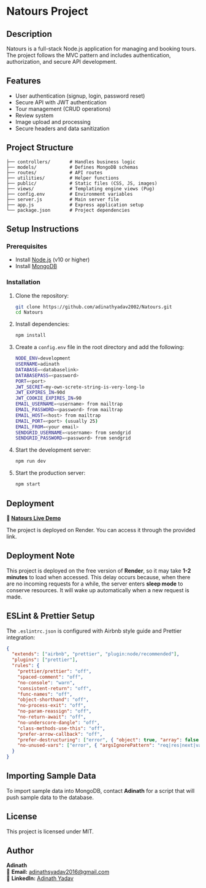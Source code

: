 # Natours Project

## Description

Natours is a full-stack Node.js application for managing and booking tours. The project follows the MVC pattern and includes authentication, authorization, and secure API development.

## Features

- User authentication (signup, login, password reset)
- Secure API with JWT authentication
- Tour management (CRUD operations)
- Review system
- Image upload and processing
- Secure headers and data sanitization

## Project Structure

```
├── controllers/       # Handles business logic
├── models/            # Defines MongoDB schemas
├── routes/            # API routes
├── utilities/         # Helper functions
├── public/            # Static files (CSS, JS, images)
├── views/             # Templating engine views (Pug)
├── config.env         # Environment variables
├── server.js          # Main server file
├── app.js             # Express application setup
└── package.json       # Project dependencies
```

## Setup Instructions

### Prerequisites

- Install [Node.js](https://nodejs.org/) (v10 or higher)
- Install [MongoDB](https://www.mongodb.com/try/download/community)

### Installation

1. Clone the repository:
   ```sh
   git clone https://github.com/adinathyadav2002/Natours.git
   cd Natours
   ```
2. Install dependencies:
   ```sh
   npm install
   ```
3. Create a `config.env` file in the root directory and add the following:
   ```sh
   NODE_ENV=development
   USERNAME=adinath
   DATABASE=<databaselink>
   DATABASEPASS=<password>
   PORT=<port>
   JWT_SECRET=my-own-screte-string-is-very-long-lo
   JWT_EXPIRES_IN=90d
   JWT_COOKIE_EXPIRES_IN=90
   EMAIL_USERNAME=<username> from mailtrap
   EMAIL_PASSWORD=<password> from mailtrap
   EMAIL_HOST=<host> from mailtrap
   EMAIL_PORT=<port> (usually 25)
   EMAIL_FROM=<your email>
   SENDGRID_USERNAME=<username> from sendgrid
   SENDGRID_PASSWORD=<password> from sendgrid
   ```
4. Start the development server:
   ```sh
   npm run dev
   ```
5. Start the production server:
   ```sh
   npm start
   ```

## Deployment

**🔗 [Natours Live Demo](https://natours-mp6s.onrender.com)**

The project is deployed on Render. You can access it through the provided link.

## Deployment Note

This project is deployed on the free version of **Render**, so it may take **1-2 minutes** to load when accessed. This delay occurs because, when there are no incoming requests for a while, the server enters **sleep mode** to conserve resources. It will wake up automatically when a new request is made.

## ESLint & Prettier Setup

The `.eslintrc.json` is configured with Airbnb style guide and Prettier integration:

```json
{
  "extends": ["airbnb", "prettier", "plugin:node/recommended"],
  "plugins": ["prettier"],
  "rules": {
    "prettier/prettier": "off",
    "spaced-comment": "off",
    "no-console": "warn",
    "consistent-return": "off",
    "func-names": "off",
    "object-shorthand": "off",
    "no-process-exit": "off",
    "no-param-reassign": "off",
    "no-return-await": "off",
    "no-underscore-dangle": "off",
    "class-methods-use-this": "off",
    "prefer-arrow-callback": "off",
    "prefer-destructuring": ["error", { "object": true, "array": false }],
    "no-unused-vars": ["error", { "argsIgnorePattern": "req|res|next|val|err" }]
  }
}
```

## Importing Sample Data

To import sample data into MongoDB, contact **Adinath** for a script that will push sample data to the database.

## License

This project is licensed under MIT.

## Author

**Adinath**  
📧 **Email:** [adinathsyadav2016@gmail.com](mailto:adinathsyadav2016@gmail.com)  
🔗 **LinkedIn:** [Adinath Yadav](https://www.linkedin.com/in/adinath-yadav-50a294251/)
